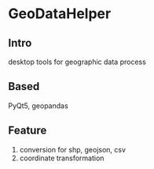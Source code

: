 # GeoDataHelper

## Intro
desktop tools for geographic data process

## Based
PyQt5, geopandas

## Feature
1. conversion for shp, geojson, csv 
2. coordinate transformation

